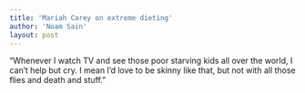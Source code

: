```yaml
---
title: 'Mariah Carey on extreme dieting'
author: 'Noam Sain'
layout: post
---
```


“Whenever I watch TV and see those poor starving kids all over the world, I can’t help but cry. I mean I’d love to be skinny like that, but not with all those flies and death and stuff.”